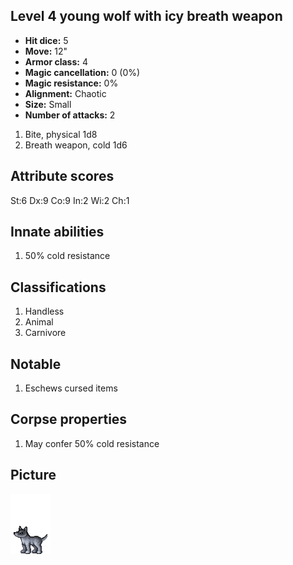 ## Level 4 young wolf with icy breath weapon
- **Hit dice:** 5
- **Move:** 12"
- **Armor class:** 4
- **Magic cancellation:** 0 (0%)
- **Magic resistance:** 0%
- **Alignment:** Chaotic
- **Size:** Small
- **Number of attacks:** 2
1. Bite, physical 1d8
2. Breath weapon, cold 1d6
## Attribute scores
St:6 Dx:9 Co:9 In:2 Wi:2 Ch:1
## Innate abilities
1. 50% cold resistance
## Classifications
1. Handless
2. Animal
3. Carnivore
## Notable
1. Eschews cursed items
## Corpse properties
1. May confer 50% cold resistance
## Picture
![Winter wolf cub](https://github.com/hyvanmielenpelit/GnollHackTileSet/blob/main/Monsters/winter_wolf_cub/winter_wolf_cub.png)
